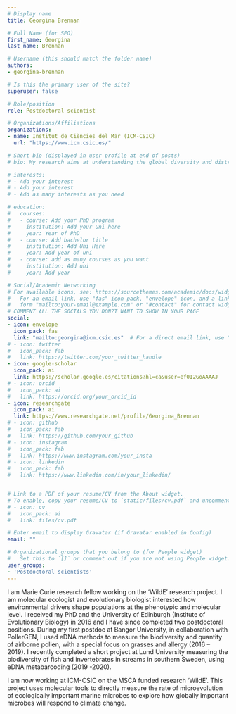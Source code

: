 ```yaml
---
# Display name
title: Georgina Brennan

# Full Name (for SEO)
first_name: Georgina
last_name: Brennan

# Username (this should match the folder name)
authors:
- georgina-brennan

# Is this the primary user of the site?
superuser: false

# Role/position
role: Postdoctoral scientist

# Organizations/Affiliations
organizations:
- name: Institut de Ciències del Mar (ICM-CSIC)
  url: "https://www.icm.csic.es/"

# Short bio (displayed in user profile at end of posts)
# bio: My research aims at understanding the global diversity and distribution of eukaryotic and prokaryotic microbes employing curated phylogenetic frameworks focusing on novel environmental taxa.

# interests:
# - Add your interest
# - Add your interest
# - Add as many interests as you need

# education:
#   courses:
#   - course: Add your PhD program
#     institution: Add your Uni here
#     year: Year of PhD
#   - course: Add bachelor title
#     institution: Add Uni Here
#     year: Add year of uni
#   - course: add as many courses as you want
#     institution: Add uni
#     year: Add year

# Social/Academic Networking
# For available icons, see: https://sourcethemes.com/academic/docs/widgets/#icons
#   For an email link, use "fas" icon pack, "envelope" icon, and a link in the
#   form "mailto:your-email@example.com" or "#contact" for contact widget.
# COMMENT ALL THE SOCIALS YOU DON?T WANT TO SHOW IN YOUR PAGE
social:
- icon: envelope
  icon_pack: fas
  link: "mailto:georgina@icm.csic.es"  # For a direct email link, use "mailto:test@example.org".
# - icon: twitter
#   icon_pack: fab
#   link: https://twitter.com/your_twitter_handle
- icon: google-scholar
  icon_pack: ai
  link: https://scholar.google.es/citations?hl=ca&user=ef0I2GoAAAAJ
# - icon: orcid
#   icon_pack: ai
#   link: https://orcid.org/your_orcid_id
- icon: researchgate
  icon_pack: ai
  link: https://www.researchgate.net/profile/Georgina_Brennan
# - icon: github
#   icon_pack: fab
#   link: https://github.com/your_github
# - icon: instagram
#   icon_pack: fab
#   link: https://www.instagram.com/your_insta
# - icon: linkedin
#   icon_pack: fab
#   link: https://www.linkedin.com/in/your_linkedin/


# Link to a PDF of your resume/CV from the About widget.
# To enable, copy your resume/CV to `static/files/cv.pdf` and uncomment the lines below.
# - icon: cv
#   icon_pack: ai
#   link: files/cv.pdf

# Enter email to display Gravatar (if Gravatar enabled in Config)
email: ""

# Organizational groups that you belong to (for People widget)
#   Set this to `[]` or comment out if you are not using People widget.
user_groups:
- 'Postdoctoral scientists'
---
```



I am Marie Curie research fellow working on the ‘WildE’ research project. I am molecular ecologist and evolutionary biologist interested how environmental drivers shape populations at the phenotypic and molecular level. I received my PhD and the University of Edinburgh (Institute of Evolutionary Biology) in 2016 and I have since completed two postdoctoral positions. During my first postdoc at Bangor University, in collaboration with  PollerGEN, I used eDNA methods to measure the biodiversity and quantity of airborne pollen, with a special focus on grasses and allergy (2016 – 2019). I recently completed a short project at Lund University measuring the biodiversity of fish and invertebrates in streams in southern Sweden, using eDNA metabarcoding (2019 -2020).

I am now working at ICM-CSIC on the MSCA funded research ‘WildE’. This project uses molecular tools to directly measure the rate of microevolution of ecologically important marine microbes to explore how globally important microbes will respond to climate change.

